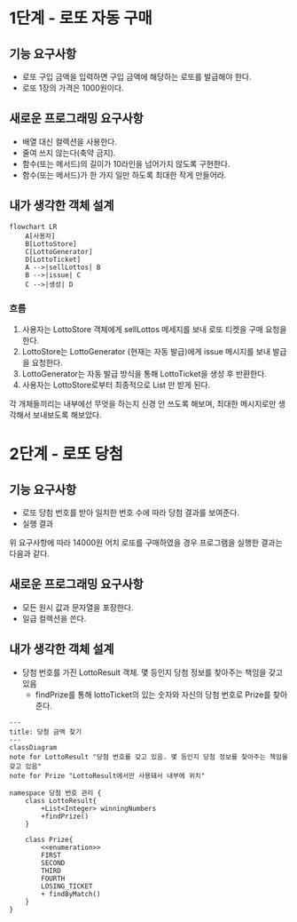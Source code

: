 # 1단계 - 로또 자동 구매

## 기능 요구사항

- 로또 구입 금액을 입력하면 구입 금액에 해당하는 로또를 발급해야 한다.
- 로또 1장의 가격은 1000원이다.

## 새로운 프로그래밍 요구사항

- 배열 대신 컬렉션을 사용한다.
- 줄여 쓰지 않는다(축약 금지).
- 함수(또는 메서드)의 길이가 10라인을 넘어가지 않도록 구현한다.
- 함수(또는 메서드)가 한 가지 일만 하도록 최대한 작게 만들어라.

## 내가 생각한 객체 설계

```mermaid
flowchart LR
    A[사용자]
    B[LottoStore]
    C[LottoGenerator]
    D[LottoTicket]
    A -->|sellLottos| B
    B -->|issue| C
    C -->|생성| D
```

### 흐름

1. 사용자는 LottoStore 객체에게 sellLottos 메세지를 보내 로또 티켓을 구매 요청을 한다.
2. LottoStore는 LottoGenerator (현재는 자동 발급)에게 issue 메시지를 보내 발급을 요청한다.
3. LottoGenerator는 자동 발급 방식을 통해 LottoTicket을 생성 후 반환한다.
4. 사용자는 LottoStore로부터 최종적으로 List<LottoTicket> 만 받게 된다.

각 개체들끼리는 내부에선 무엇을 하는지 신경 안 쓰도록 해보며, 최대한 메시지로만 생각해서 보내보도록 해보았다.

# 2단계 - 로또 당첨

## 기능 요구사항

- 로또 당첨 번호를 받아 일치한 번호 수에 따라 당첨 결과를 보여준다.
- 실행 결과

위 요구사항에 따라 14000원 어치 로또를 구매하였을 경우 프로그램을 실행한 결과는 다음과 같다.

## 새로운 프로그래밍 요구사항

- 모든 원시 값과 문자열을 포장한다.
- 일급 컬렉션을 쓴다.

## 내가 생각한 객체 설계

- 당첨 번호를 가진 LottoResult 객체. 몇 등인지 당첨 정보를 찾아주는 책임을 갖고 있음
  - findPrize를 통해 lottoTicket의 있는 숫자와 자신의 당첨 번호로 Prize를 찾아 준다.

```mermaid
---
title: 당첨 금액 찾기
---
classDiagram
note for LottoResult "당첨 번호를 갖고 있음. 몇 등인지 당첨 정보를 찾아주는 책임을 갖고 있음"
note for Prize "LottoResult에서만 사용돼서 내부에 위치"

namespace 당첨 번호 관리 {
    class LottoResult{
        +List<Integer> winningNumbers
        +findPrize()
    }

    class Prize{
        <<enumeration>>
        FIRST
        SECOND
        THIRD
        FOURTH
        LOSING_TICKET
        + findByMatch()
    }  
}
```
